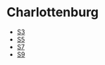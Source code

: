 # Charlottenburg
* [S3](../lines/S3.md)
* [S5](../lines/S5.md)
* [S7](../lines/S7.md)
* [S9](../lines/S9.md)
